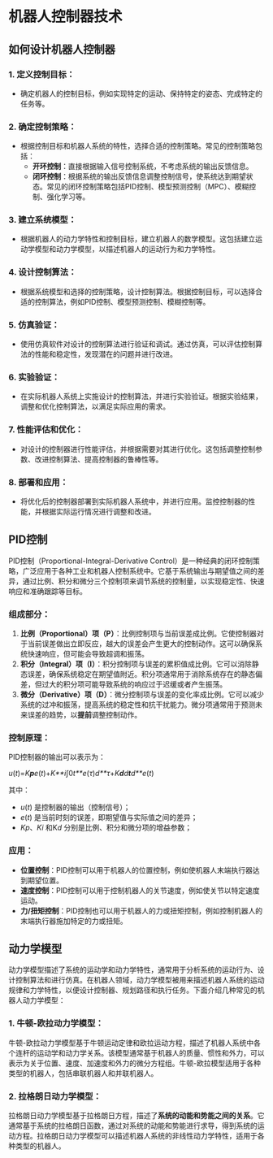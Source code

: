 # 机器人控制器技术

## 如何设计机器人控制器

### 1. 定义控制目标：

- 确定机器人的控制目标，例如实现特定的运动、保持特定的姿态、完成特定的任务等。

### 2. 确定控制策略：

- 根据控制目标和机器人系统的特性，选择合适的控制策略。常见的控制策略包括：
  - **开环控制**：直接根据输入信号控制系统，不考虑系统的输出反馈信息。
  - **闭环控制**：根据系统的输出反馈信息调整控制信号，使系统达到期望状态。常见的闭环控制策略包括PID控制、模型预测控制（MPC）、模糊控制、强化学习等。

### 3. 建立系统模型：

- 根据机器人的动力学特性和控制目标，建立机器人的数学模型。这包括建立运动学模型和动力学模型，以描述机器人的运动行为和力学特性。

### 4. 设计控制算法：

- 根据系统模型和选择的控制策略，设计控制算法。根据控制目标，可以选择合适的控制算法，例如PID控制、模型预测控制、模糊控制等。

### 5. 仿真验证：

- 使用仿真软件对设计的控制算法进行验证和调试。通过仿真，可以评估控制算法的性能和稳定性，发现潜在的问题并进行改进。

### 6. 实验验证：

- 在实际机器人系统上实施设计的控制算法，并进行实验验证。根据实验结果，调整和优化控制算法，以满足实际应用的需求。

### 7. 性能评估和优化：

- 对设计的控制器进行性能评估，并根据需要对其进行优化。这包括调整控制参数、改进控制算法、提高控制器的鲁棒性等。

### 8. 部署和应用：

- 将优化后的控制器部署到实际机器人系统中，并进行应用。监控控制器的性能，并根据实际运行情况进行调整和改进。

## PID控制

PID控制（Proportional-Integral-Derivative Control）是一种经典的闭环控制策略，广泛应用于各种工业和机器人控制系统中。它基于系统输出与期望值之间的差异，通过比例、积分和微分三个控制项来调节系统的控制量，以实现稳定性、快速响应和准确跟踪等目标。

### 组成部分：

1. **比例（Proportional）项（P）**：比例控制项与当前误差成比例。它使控制器对于当前误差做出立即反应，越大的误差会产生更大的控制动作。这可以确保系统快速响应，但可能会导致超调和振荡。
2. **积分（Integral）项（I）**：积分控制项与误差的累积值成比例。它可以消除静态误差，确保系统稳定在期望值附近。积分项通常用于消除系统存在的静态偏差，但过大的积分项可能导致系统的响应过于迟缓或者产生振荡。
3. **微分（Derivative）项（D）**：微分控制项与误差的变化率成比例。它可以减少系统的过冲和振荡，提高系统的稳定性和抗干扰能力。微分项通常用于预测未来误差的趋势，以**提前**调整控制动作。

### 控制原理：

PID控制器的输出可以表示为：

*u*(*t*)=*K**p**e*(*t*)+*K**i*∫0*t**e*(*τ*)*d**τ*+*K**d**d**t**d**e*(*t*)

其中：

- *u*(*t*) 是控制器的输出（控制信号）；
- *e*(*t*) 是当前时刻的误差，即期望值与实际值之间的差异；
- *Kp*、*Ki* 和K*d* 分别是比例、积分和微分项的增益参数；

### 应用：

- **位置控制**：PID控制可以用于机器人的位置控制，例如使机器人末端执行器达到期望位置。
- **速度控制**：PID控制可以用于控制机器人的关节速度，例如使关节以特定速度运动。
- **力/扭矩控制**：PID控制也可以用于机器人的力或扭矩控制，例如控制机器人的末端执行器施加特定的力或扭矩。



## 动力学模型

动力学模型描述了系统的运动学和动力学特性，通常用于分析系统的运动行为、设计控制算法和进行仿真。在机器人领域，动力学模型被用来描述机器人系统的运动规律和力学特性，以便设计控制器、规划路径和执行任务。下面介绍几种常见的机器人动力学模型：

### 1. 牛顿-欧拉动力学模型：

牛顿-欧拉动力学模型基于牛顿运动定律和欧拉运动方程，描述了机器人系统中各个连杆的运动学和动力学关系。该模型通常基于机器人的质量、惯性和外力，可以表示为关于位置、速度、加速度和外力的微分方程组。牛顿-欧拉模型适用于各种类型的机器人，包括串联机器人和并联机器人。

### 2. 拉格朗日动力学模型：

拉格朗日动力学模型基于拉格朗日方程，描述了**系统的动能和势能之间的关系**。它通常基于系统的拉格朗日函数，通过对系统的动能和势能进行求导，得到系统的运动方程。拉格朗日动力学模型可以描述机器人系统的非线性动力学特性，适用于各种类型的机器人。